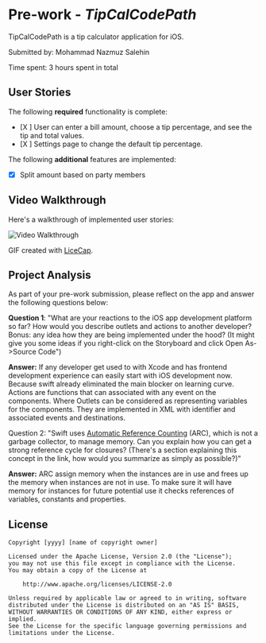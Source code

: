 # Pre-work - *TipCalCodePath*

TipCalCodePath is a tip calculator application for iOS.

Submitted by: Mohammad Nazmuz Salehin

Time spent: 3 hours spent in total

## User Stories

The following **required** functionality is complete:

* [X ] User can enter a bill amount, choose a tip percentage, and see the tip and total values.
* [X ] Settings page to change the default tip percentage.



The following **additional** features are implemented:

- [X] Split amount based on party members

## Video Walkthrough 

Here's a walkthrough of implemented user stories:

<img src='http://imgur.com/a/qYjhw' title='Video Walkthrough' width='' alt='Video Walkthrough' />

GIF created with [LiceCap](http://www.cockos.com/licecap/).

## Project Analysis

As part of your pre-work submission, please reflect on the app and answer the following questions below:

**Question 1**: "What are your reactions to the iOS app development platform so far? How would you describe outlets and actions to another developer? Bonus: any idea how they are being implemented under the hood? (It might give you some ideas if you right-click on the Storyboard and click Open As->Source Code")

**Answer:** If any developer get used to with Xcode and has frontend development experience can easily start with iOS development now. Because swift already eliminated the main blocker on learning curve. 
Actions are functions that can associated with any event on the components. Where Outlets can be considered as representing variables for the components. They are implemented in XML with identifier and associated events and destinations. 



Question 2: "Swift uses [Automatic Reference Counting](https://developer.apple.com/library/content/documentation/Swift/Conceptual/Swift_Programming_Language/AutomaticReferenceCounting.html#//apple_ref/doc/uid/TP40014097-CH20-ID49) (ARC), which is not a garbage collector, to manage memory. Can you explain how you can get a strong reference cycle for closures? (There's a section explaining this concept in the link, how would you summarize as simply as possible?)"

**Answer:**  ARC assign memory when the instances are in use and frees up the memory when instances are not in use. To make sure it will have memory for instances for future potential use it checks references of variables, constants and properties. 


## License

    Copyright [yyyy] [name of copyright owner]

    Licensed under the Apache License, Version 2.0 (the "License");
    you may not use this file except in compliance with the License.
    You may obtain a copy of the License at

        http://www.apache.org/licenses/LICENSE-2.0

    Unless required by applicable law or agreed to in writing, software
    distributed under the License is distributed on an "AS IS" BASIS,
    WITHOUT WARRANTIES OR CONDITIONS OF ANY KIND, either express or implied.
    See the License for the specific language governing permissions and
    limitations under the License.
